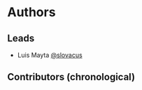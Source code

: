 <!-- Space: SlidesGitFlowDeveloper -->
<!-- Title: Authors -->

# Authors

## Leads

- Luis Mayta [@slovacus](https://github.com/luismayta)

## Contributors (chronological)

